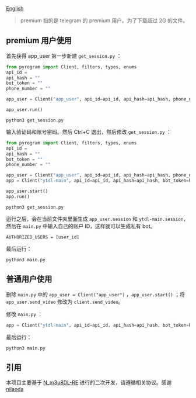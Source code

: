 [English](https://github.com/rule-airport/m3u8DL_tgbot/blob/main/README.md)
> premium 指的是 telegram 的 premium 用户。为了下载超过 2G 的文件。

## premium 用户使用

首先获得 app_user
第一步新建 `get_session.py` ：

```python
from pyrogram import Client, filters, types, enums
api_id = 
api_hash = "" 
bot_token = ""
phone_number = "" 

app_user = Client("app_user", api_id=api_id, api_hash=api_hash, phone_number=phone_number)

app_user.run()
```

```shell
python3 get_session.py
```

输入验证码和账号密码。然后 Ctrl+C 退出，然后修改 `get_session.py` ：

```python
from pyrogram import Client, filters, types, enums
api_id = 
api_hash = "" 
bot_token = ""
phone_number = "" 

app_user = Client("app_user", api_id=api_id, api_hash=api_hash, phone_number=phone_number)
app = Client("ytdl-main", api_id=api_id, api_hash=api_hash, bot_token=bot_token, ipv6=False)

app_user.start()
app.run()

```

```shell
python3 get_session.py
```

运行之后，会在当前文件夹里面生成 `app_user.session` 和 `ytdl-main.session`，然后在 `main.py` 中输入自己的账户 ID，这样就可以生成私有 bot。

`AUTHORIZED_USERS = [user_id]`

最后运行：

```shell
python3 main.py
```

## 普通用户使用

删除 `main.py` 中的 `app_user = Client("app_user")` ，`app_user.start()` ；将 `app_user.send_video` 修改为 `client.send_video`。

修改 `main.py` ：

```python
app = Client("ytdl-main", api_id=api_id, api_hash=api_hash, bot_token=bot_token, ipv6=False)
```

最后运行：

```shell
python3 main.py
```

## 引用

本项目主要基于 [N_m3u8DL-RE](https://github.com/nilaoda/N_m3u8DL-RE) 进行的二次开发，请遵循相关协议。感谢 [nilaoda](https://github.com/nilaoda) 
